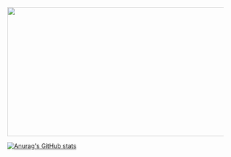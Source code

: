<a href="https://www.gitanimals.org/en_US?utm_medium=image&utm_source=djinylh&utm_content=farm">
<img
  src="https://render.gitanimals.org/farms/djinylh"
  width="600"
  height="300"
/>
</a>

[![Anurag's GitHub stats](https://github-readme-stats.vercel.app/api?djinylh=anuraghazra)](https://github.com/anuraghazra/github-readme-stats)

